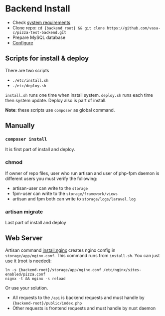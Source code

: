 # Backend Install

* Check [system requirements](../requirements.md)
* Clone repo: `cd {backend_root} && git clone https://github.com/vasa-c/pizza-test-backend.git`
* Prepare MySQL database
* [Configure](config.md)

## Scripts for install & deploy

There are two scripts

* `./etc/install.sh`
* `./etc/deploy.sh`

`install.sh` runs one time when install system.
`deploy.sh` runs each time then system update.
Deploy also is part of install.

**Note**: these scripts use `composer` as global command.

## Manually 

### `composer install`

It is first part of install and deploy.

### chmod

If owner of repo files, user who run artisan and user of php-fpm daemon is different users you must verify the following: 

* artisan-user can write to the `storage`
* fpm-user can write to the `storage/framework/views`
* artisan and fpm both can write to `storage/logs/laravel.log`

### artisan migrate

Last part of install and deploy

## Web Server

Artisan command [install:nginx](artisan/install_nginx.md) creates nginx config in `storage/app/nginx.conf`.
This command runs from `install.sh`.
You can just use it (root is needed):

```
ln -s {backend-root}/storage/app/nginx.conf /etc/nginx/sites-enabled/pizza.conf
nignx -t && nginx -s reload
```

Or use your solution.

* All requests to the `/api` is backend requests and must handle by `{backend-root}/public/index.php`
* Other requests is frontend requests and must handle by nuxt daemon
